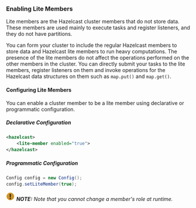 


### Enabling Lite Members

Lite members are the Hazelcast cluster members that do not store data. These members are used mainly to execute tasks and register listeners, and they do not have partitions.

You can form your cluster to include the regular Hazelcast members to store data and Hazelcast lite members to run heavy computations. The presence of the lite members do not affect the operations performed on the other members in the cluster. You can directly submit your tasks to the lite members, register listeners on them and invoke operations for the Hazelcast data structures on them such as `map.put()` and `map.get()`.

#### Configuring Lite Members

You can enable a cluster member to be a lite member using declarative or programmatic configuration. 

##### Declarative Configuration

```xml
<hazelcast>
    <lite-member enabled="true">
</hazelcast>
```

##### Programmatic Configuration

```java
Config config = new Config();
config.setLiteMember(true);
```

![image](images/NoteSmall.jpg) ***NOTE:*** *Note that you cannot change a member's role at runtime.*



